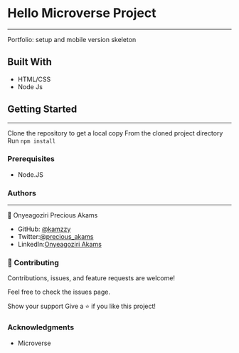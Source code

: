# Hello Microverse Project
***
Portfolio: setup and mobile version skeleton

## Built With
* HTML/CSS
* Node Js

## Getting Started
***
Clone the repository to get a local copy
From the cloned project directory
Run `npm install`

### Prerequisites
* Node.JS

### Authors
***
👤 Onyeagoziri Precious Akams

* GitHub: [@kamzzy](https://github.com/kamzzy)
* Twitter:[@precious_akams](https://twitter.com/precious_akams)
* LinkedIn:[Onyeagoziri Akams](https://www.linkedin.com/in/onyeagoziri-akams/)

### 🤝 Contributing
Contributions, issues, and feature requests are welcome!

Feel free to check the issues page.

Show your support
Give a ⭐️ if you like this project!

### Acknowledgments
* Microverse
